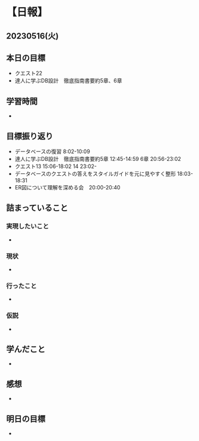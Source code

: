 # 【日報】
## 20230516(火)
## 本日の目標
- クエスト22
- 達人に学ぶDB設計　徹底指南書要約5章、6章
## 学習時間
- 

## 目標振り返り
- データベースの復習 8:02-10:09
- 達人に学ぶDB設計　徹底指南書要約5章 12:45-14:59 6章 20:56-23:02
- クエスト13 15:06-18:02 14 23:02-
- データベースのクエストの答えをスタイルガイドを元に見やすく整形 18:03-18:31
- ER図について理解を深める会　20:00-20:40

## 詰まっていること
### 実現したいこと 
- 
### 現状
- 
### 行ったこと 
- 
### 仮説
- 

## 学んだこと
- 

## 感想
- 

## 明日の目標
- 


